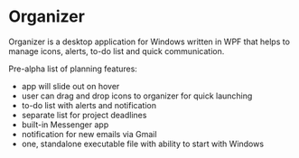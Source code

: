 # Organizer
Organizer is a desktop application for Windows written in WPF that helps to manage icons, alerts, to-do list and quick communication.

Pre-alpha list of planning features:
- app will slide out on hover
- user can drag and drop icons to organizer for quick launching
- to-do list with alerts and notification
- separate list for project deadlines
- built-in Messenger app
- notification for new emails via Gmail
- one, standalone executable file with ability to start with Windows
